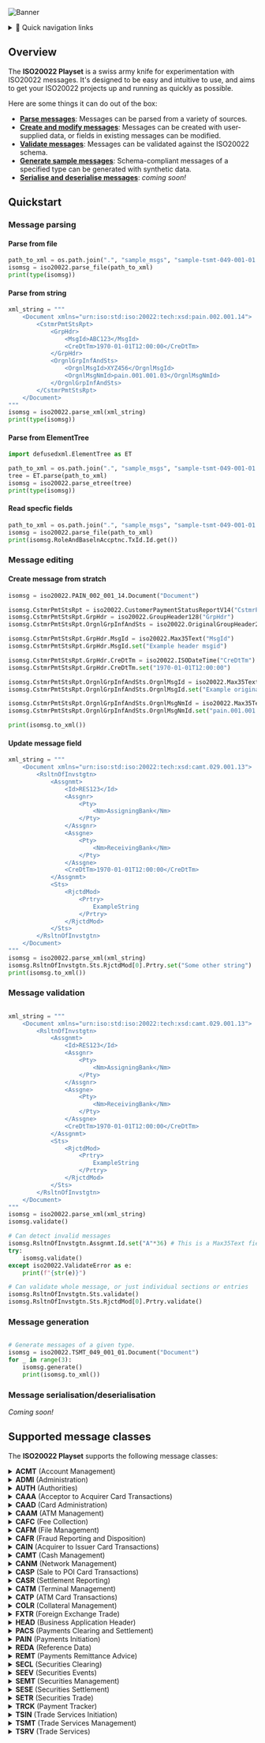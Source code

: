 ![Banner](banner.png)

<details>
<summary>🧭 Quick navigation links </summary>

* [Overview](#overview)
* [Quickstart](#quickstart)
    * [Message parsing](#message-parsing)
    * [Message editing](#message-editing)
    * [Message validation](#message-validation)
    * [Message generation](#message-generation)
    * [Message serialisation/deserialisation](#message-serialisationdeserialisation)
* [Supported message classes](#supported-message-classes)

</details>

## Overview

The **ISO20022 Playset** is a swiss army knife for experimentation with ISO20022 messages. It's designed to be easy and intuitive to use, and aims to get your ISO20022 projects up and running as quickly as possible.

Here are some things it can do out of the box:

* [**Parse messages**](#message-parsing): Messages can be parsed from a variety of sources.
* [**Create and modify messages**](#message-editing): Messages can be created with user-supplied data, or fields in existing messages can be modified.
* [**Validate messages**](#message-validation): Messages can be validated against the ISO20022 schema.
* [**Generate sample messages**](#message-generation): Schema-compliant messages of a specified type can be generated with synthetic data.
* [**Serialise and deserialise messages**](#message-serialisationdeserialisation): *coming soon!*

## Quickstart

### Message parsing

#### Parse from file

```python
path_to_xml = os.path.join(".", "sample_msgs", "sample-tsmt-049-001-01.xml")
isomsg = iso20022.parse_file(path_to_xml)
print(type(isomsg))
```

#### Parse from string

```python
xml_string = """
    <Document xmlns="urn:iso:std:iso:20022:tech:xsd:pain.002.001.14">
        <CstmrPmtStsRpt>
            <GrpHdr>
                <MsgId>ABC123</MsgId>
                <CreDtTm>1970-01-01T12:00:00</CreDtTm>
            </GrpHdr>
            <OrgnlGrpInfAndSts>
                <OrgnlMsgId>XYZ456</OrgnlMsgId>
                <OrgnlMsgNmId>pain.001.001.03</OrgnlMsgNmId>
            </OrgnlGrpInfAndSts>
        </CstmrPmtStsRpt>
    </Document>
"""
isomsg = iso20022.parse_xml(xml_string)
print(type(isomsg))
```

#### Parse from ElementTree

```python
import defusedxml.ElementTree as ET

path_to_xml = os.path.join(".", "sample_msgs", "sample-tsmt-049-001-01.xml")
tree = ET.parse(path_to_xml)
isomsg = iso20022.parse_etree(tree)
print(type(isomsg))
```

#### Read specfic fields
```python
path_to_xml = os.path.join(".", "sample_msgs", "sample-tsmt-049-001-01.xml")
isomsg = iso20022.parse_file(path_to_xml)
print(isomsg.RoleAndBaselnAccptnc.TxId.Id.get())

```

### Message editing

#### Create message from stratch

```python
isomsg = iso20022.PAIN_002_001_14.Document("Document")

isomsg.CstmrPmtStsRpt = iso20022.CustomerPaymentStatusReportV14("CstmrPmtStsRpt")
isomsg.CstmrPmtStsRpt.GrpHdr = iso20022.GroupHeader128("GrpHdr")
isomsg.CstmrPmtStsRpt.OrgnlGrpInfAndSts = iso20022.OriginalGroupHeader22("OrgnlGrpInfAndSts")

isomsg.CstmrPmtStsRpt.GrpHdr.MsgId = iso20022.Max35Text("MsgId")
isomsg.CstmrPmtStsRpt.GrpHdr.MsgId.set("Example header msgid")

isomsg.CstmrPmtStsRpt.GrpHdr.CreDtTm = iso20022.ISODateTime("CreDtTm")
isomsg.CstmrPmtStsRpt.GrpHdr.CreDtTm.set("1970-01-01T12:00:00")

isomsg.CstmrPmtStsRpt.OrgnlGrpInfAndSts.OrgnlMsgId = iso20022.Max35Text("OrgnlMsgId")
isomsg.CstmrPmtStsRpt.OrgnlGrpInfAndSts.OrgnlMsgId.set("Example original msgid")

isomsg.CstmrPmtStsRpt.OrgnlGrpInfAndSts.OrgnlMsgNmId = iso20022.Max35Text("OrgnlMsgNmId")
isomsg.CstmrPmtStsRpt.OrgnlGrpInfAndSts.OrgnlMsgNmId.set("pain.001.001.02")

print(isomsg.to_xml())
```

#### Update message field

```python
xml_string = """
    <Document xmlns="urn:iso:std:iso:20022:tech:xsd:camt.029.001.13">
        <RsltnOfInvstgtn>
            <Assgnmt>
                <Id>RES123</Id>
                <Assgnr>
                    <Pty>
                        <Nm>AssigningBank</Nm>
                    </Pty>
                </Assgnr>
                <Assgne>
                    <Pty>
                        <Nm>ReceivingBank</Nm>
                    </Pty>
                </Assgne>
                <CreDtTm>1970-01-01T12:00:00</CreDtTm>
            </Assgnmt>
            <Sts>
                <RjctdMod>
                    <Prtry>
                        ExampleString
                    </Prtry>
                </RjctdMod>
            </Sts>
        </RsltnOfInvstgtn>
    </Document>
"""
isomsg = iso20022.parse_xml(xml_string)
isomsg.RsltnOfInvstgtn.Sts.RjctdMod[0].Prtry.set("Some other string")
print(isomsg.to_xml())

```

### Message validation

```python

xml_string = """
    <Document xmlns="urn:iso:std:iso:20022:tech:xsd:camt.029.001.13">
        <RsltnOfInvstgtn>
            <Assgnmt>
                <Id>RES123</Id>
                <Assgnr>
                    <Pty>
                        <Nm>AssigningBank</Nm>
                    </Pty>
                </Assgnr>
                <Assgne>
                    <Pty>
                        <Nm>ReceivingBank</Nm>
                    </Pty>
                </Assgne>
                <CreDtTm>1970-01-01T12:00:00</CreDtTm>
            </Assgnmt>
            <Sts>
                <RjctdMod>
                    <Prtry>
                        ExampleString
                    </Prtry>
                </RjctdMod>
            </Sts>
        </RsltnOfInvstgtn>
    </Document>
"""
isomsg = iso20022.parse_xml(xml_string)
isomsg.validate()

# Can detect invalid messages
isomsg.RsltnOfInvstgtn.Assgnmt.Id.set("A"*36) # This is a Max35Text field
try:
    isomsg.validate()
except iso20022.ValidateError as e:
    print(f"{str(e)}")

# Can validate whole message, or just individual sections or entries
isomsg.RsltnOfInvstgtn.Sts.validate()
isomsg.RsltnOfInvstgtn.Sts.RjctdMod[0].Prtry.validate()

```

### Message generation

```python

# Generate messages of a given type.
isomsg = iso20022.TSMT_049_001_01.Document("Document")
for _ in range(3):
    isomsg.generate()
    print(isomsg.to_xml())

```

### Message serialisation/deserialisation

*Coming soon!*


## Supported message classes

The **ISO20022 Playset** supports the following message classes:

<details>
<summary><b>ACMT</b> (Account Management)</summary>

* acmt.001.001.08
* acmt.002.001.08
* acmt.003.001.08
* acmt.005.001.06
* acmt.006.001.07
* acmt.007.001.05
* acmt.008.001.05
* acmt.009.001.04
* acmt.010.001.04
* acmt.011.001.04
* acmt.012.001.04
* acmt.013.001.04
* acmt.014.001.05
* acmt.015.001.04
* acmt.016.001.04
* acmt.017.001.04
* acmt.018.001.04
* acmt.019.001.04
* acmt.020.001.04
* acmt.021.001.04
* acmt.022.001.04
* acmt.023.001.04
* acmt.024.001.04
* acmt.027.001.05
* acmt.028.001.05
* acmt.029.001.05
* acmt.030.001.04
* acmt.031.001.05
* acmt.032.001.05
* acmt.033.001.02
* acmt.034.001.05
* acmt.035.001.02
* acmt.036.001.01
* acmt.037.001.02

</details>

<details>
<summary><b>ADMI</b> (Administration)</summary>

* admi.004.001.02
* admi.005.001.02
* admi.006.001.01
* admi.007.001.01
* admi.024.001.01

</details>

<details>
<summary><b>AUTH</b> (Authorities)</summary>

* auth.001.001.02
* auth.002.001.02
* auth.003.001.01
* auth.012.001.02
* auth.013.001.02
* auth.014.001.02
* auth.015.001.02
* auth.016.001.03
* auth.017.001.02
* auth.018.001.04
* auth.019.001.04
* auth.020.001.04
* auth.021.001.04
* auth.022.001.04
* auth.023.001.04
* auth.024.001.04
* auth.025.001.04
* auth.026.001.04
* auth.027.001.04
* auth.028.001.01
* auth.029.001.05
* auth.030.001.04
* auth.031.001.01
* auth.032.001.01
* auth.033.001.03
* auth.034.001.01
* auth.035.001.01
* auth.036.001.03
* auth.038.001.01
* auth.039.001.01
* auth.040.001.01
* auth.041.001.01
* auth.042.001.02
* auth.043.001.01
* auth.044.001.02
* auth.045.001.03
* auth.047.001.01
* auth.048.001.01
* auth.049.001.02
* auth.050.001.01
* auth.052.001.02
* auth.053.001.01
* auth.054.001.01
* auth.055.001.01
* auth.056.001.01
* auth.057.001.02
* auth.058.001.01
* auth.059.001.02
* auth.060.001.02
* auth.061.001.02
* auth.062.001.01
* auth.063.001.01
* auth.064.001.02
* auth.065.001.01
* auth.066.001.01
* auth.067.001.01
* auth.068.001.01
* auth.069.001.02
* auth.070.001.02
* auth.071.001.02
* auth.072.001.01
* auth.076.001.01
* auth.077.001.01
* auth.078.001.02
* auth.079.001.02
* auth.080.001.02
* auth.083.001.02
* auth.084.001.02
* auth.085.001.02
* auth.086.001.02
* auth.090.001.02
* auth.091.001.03
* auth.092.001.04
* auth.094.001.02
* auth.100.001.01
* auth.101.001.01
* auth.102.001.01
* auth.105.001.01
* auth.106.001.01
* auth.107.001.02
* auth.108.001.02
* auth.109.001.02
* auth.112.001.01
* auth.113.001.01

</details>

<details>
<summary><b>CAAA</b> (Acceptor to Acquirer Card Transactions)</summary>

* caaa.001.001.14
* caaa.002.001.14
* caaa.003.001.14
* caaa.004.001.13
* caaa.005.001.14
* caaa.006.001.13
* caaa.007.001.14
* caaa.008.001.13
* caaa.009.001.13
* caaa.010.001.12
* caaa.011.001.14
* caaa.012.001.13
* caaa.013.001.13
* caaa.014.001.12
* caaa.015.001.06
* caaa.016.001.12
* caaa.017.001.12
* caaa.018.001.09
* caaa.019.001.08
* caaa.020.001.06
* caaa.021.001.06
* caaa.022.001.05
* caaa.023.001.05
* caaa.024.001.05
* caaa.025.001.05
* caaa.026.001.02
* caaa.027.001.02

</details>

<details>
<summary><b>CAAD</b> (Card Administration)</summary>

* caad.001.001.03
* caad.002.001.03
* caad.003.001.03
* caad.004.001.03
* caad.005.001.04
* caad.006.001.04
* caad.007.001.04
* caad.008.001.02
* caad.009.001.02
* caad.010.001.02

</details>

<details>
<summary><b>CAAM</b> (ATM Management)</summary>

* caam.001.001.04
* caam.002.001.04
* caam.003.001.04
* caam.004.001.04
* caam.005.001.03
* caam.006.001.02
* caam.007.001.01
* caam.008.001.01
* caam.009.001.03
* caam.010.001.03
* caam.011.001.02
* caam.012.001.02
* caam.013.001.01
* caam.014.001.01
* caam.015.001.01
* caam.016.001.01

</details>

<details>
<summary><b>CAFC</b> (Fee Collection)</summary>

* cafc.001.001.03
* cafc.002.001.03

</details>

<details>
<summary><b>CAFM</b> (File Management)</summary>

* cafm.001.001.03
* cafm.002.001.03

</details>

<details>
<summary><b>CAFR</b> (Fraud Reporting and Disposition)</summary>

* cafr.001.001.03
* cafr.002.001.03
* cafr.003.001.03
* cafr.004.001.03

</details>

<details>
<summary><b>CAIN</b> (Acquirer to Issuer Card Transactions)</summary>

* cain.001.001.04
* cain.002.001.04
* cain.003.001.04
* cain.004.001.04
* cain.005.001.04
* cain.006.001.04
* cain.014.001.03
* cain.015.001.03
* cain.016.001.03
* cain.017.001.03
* cain.018.001.03
* cain.019.001.03
* cain.020.001.03
* cain.021.001.03
* cain.022.001.03
* cain.023.001.03
* cain.024.001.03
* cain.025.001.03
* cain.026.001.03
* cain.027.001.03
* cain.028.001.03

</details>

<details>
<summary><b>CAMT</b> (Cash Management)</summary>

* camt.003.001.08
* camt.004.001.10
* camt.005.001.11
* camt.006.001.11
* camt.007.001.10
* camt.008.001.11
* camt.009.001.08
* camt.010.001.09
* camt.011.001.08
* camt.012.001.08
* camt.013.001.04
* camt.014.001.05
* camt.015.001.04
* camt.016.001.04
* camt.017.001.05
* camt.018.001.05
* camt.019.001.07
* camt.020.001.04
* camt.021.001.06
* camt.023.001.07
* camt.024.001.08
* camt.025.001.09
* camt.026.001.10
* camt.027.001.10
* camt.028.001.12
* camt.029.001.13
* camt.030.001.06
* camt.031.001.07
* camt.032.001.05
* camt.033.001.07
* camt.034.001.07
* camt.035.001.06
* camt.036.001.06
* camt.037.001.10
* camt.038.001.05
* camt.039.001.06
* camt.040.001.04
* camt.041.001.04
* camt.042.001.04
* camt.043.001.04
* camt.044.001.03
* camt.045.001.03
* camt.046.001.08
* camt.047.001.08
* camt.048.001.07
* camt.049.001.07
* camt.050.001.07
* camt.051.001.07
* camt.052.001.13
* camt.053.001.13
* camt.054.001.13
* camt.055.001.12
* camt.056.001.11
* camt.057.001.08
* camt.058.001.09
* camt.059.001.08
* camt.060.001.07
* camt.061.001.02
* camt.062.001.03
* camt.063.001.02
* camt.064.001.01
* camt.065.001.01
* camt.066.001.02
* camt.067.001.02
* camt.068.001.02
* camt.069.001.05
* camt.070.001.06
* camt.071.001.05
* camt.072.001.02
* camt.073.001.02
* camt.074.001.02
* camt.075.001.02
* camt.078.001.02
* camt.079.001.02
* camt.080.001.02
* camt.081.001.02
* camt.082.001.02
* camt.083.001.02
* camt.084.001.02
* camt.085.001.02
* camt.086.001.05
* camt.087.001.09
* camt.088.001.03
* camt.101.001.02
* camt.102.001.03
* camt.103.001.03
* camt.104.001.01
* camt.105.001.03
* camt.106.001.03
* camt.107.001.02
* camt.108.001.02
* camt.109.001.02
* camt.110.001.01
* camt.111.001.02

</details>

<details>
<summary><b>CANM</b> (Network Management)</summary>

* canm.001.001.04
* canm.002.001.04
* canm.003.001.04
* canm.004.001.04

</details>

<details>
<summary><b>CASP</b> (Sale to POI Card Transactions)</summary>

* casp.001.001.07
* casp.002.001.07
* casp.003.001.07
* casp.004.001.07
* casp.005.001.07
* casp.006.001.07
* casp.007.001.07
* casp.008.001.07
* casp.009.001.07
* casp.010.001.07
* casp.011.001.07
* casp.012.001.07
* casp.013.001.02
* casp.014.001.07
* casp.015.001.07
* casp.016.001.07
* casp.017.001.07

</details>

<details>
<summary><b>CASR</b> (Settlement Reporting)</summary>

* casr.001.001.03
* casr.002.001.03

</details>

<details>
<summary><b>CATM</b> (Terminal Management)</summary>

* catm.001.001.14
* catm.002.001.13
* catm.003.001.14
* catm.004.001.05
* catm.005.001.11
* catm.006.001.08
* catm.007.001.07
* catm.008.001.07

</details>

<details>
<summary><b>CATP</b> (ATM Card Transactions)</summary>

* catp.001.001.03
* catp.002.001.03
* catp.003.001.03
* catp.004.001.03
* catp.005.001.02
* catp.006.001.03
* catp.007.001.03
* catp.008.001.03
* catp.009.001.03
* catp.010.001.03
* catp.011.001.03
* catp.012.001.02
* catp.013.001.02
* catp.014.001.02
* catp.015.001.02
* catp.016.001.02
* catp.017.001.02

</details>

<details>
<summary><b>COLR</b> (Collateral Management)</summary>

* colr.001.001.02
* colr.002.001.02
* colr.003.001.05
* colr.004.001.05
* colr.005.001.06
* colr.006.001.05
* colr.007.001.06
* colr.008.001.06
* colr.009.001.05
* colr.010.001.05
* colr.011.001.05
* colr.012.001.05
* colr.013.001.05
* colr.014.001.05
* colr.015.001.05
* colr.016.001.05
* colr.019.001.01
* colr.020.001.01
* colr.021.001.01
* colr.022.001.01
* colr.023.001.01
* colr.024.001.01
* reda.074.001.01

</details>

<details>
<summary><b>FXTR</b> (Foreign Exchange Trade)</summary>

* fxtr.008.001.08
* fxtr.013.001.03
* fxtr.014.001.06
* fxtr.015.001.06
* fxtr.016.001.06
* fxtr.017.001.06
* fxtr.030.001.06
* fxtr.031.001.02
* fxtr.032.001.02
* fxtr.033.001.02
* fxtr.034.001.02
* fxtr.035.001.02
* fxtr.036.001.02
* fxtr.037.001.02
* fxtr.038.001.02

</details>

<details>
<summary><b>HEAD</b> (Business Application Header)</summary>

* head.001.001.02
* head.001.001.04
* head.002.001.01

</details>

<details>
<summary><b>PACS</b> (Payments Clearing and Settlement)</summary>

* pacs.002.001.12
* pacs.002.001.15
* pacs.003.001.11
* pacs.004.001.14
* pacs.007.001.13
* pacs.008.001.13
* pacs.009.001.12
* pacs.010.001.06
* pacs.028.001.06
* pacs.029.001.02

</details>

<details>
<summary><b>PAIN</b> (Payments Initiation)</summary>

* pain.001.001.12
* pain.002.001.14
* pain.007.001.12
* pain.008.001.11
* pain.009.001.08
* pain.010.001.08
* pain.011.001.08
* pain.012.001.08
* pain.013.001.11
* pain.014.001.11
* pain.017.001.04
* pain.018.001.04

</details>

<details>
<summary><b>REDA</b> (Reference Data)</summary>

* reda.001.001.04
* reda.002.001.04
* reda.004.001.07
* reda.005.001.03
* reda.006.001.01
* reda.007.001.01
* reda.008.001.01
* reda.009.001.01
* reda.010.001.01
* reda.012.001.01
* reda.013.001.01
* reda.014.001.02
* reda.015.001.01
* reda.016.001.01
* reda.017.001.02
* reda.018.001.01
* reda.019.001.01
* reda.020.001.01
* reda.021.001.01
* reda.022.001.02
* reda.023.001.01
* reda.029.001.01
* reda.030.001.01
* reda.031.001.01
* reda.032.001.01
* reda.033.001.01
* reda.034.001.01
* reda.035.001.01
* reda.036.001.01
* reda.037.001.01
* reda.041.001.02
* reda.042.001.01
* reda.043.001.02
* reda.045.001.01
* reda.046.001.01
* reda.047.001.01
* reda.049.001.01
* reda.050.001.01
* reda.051.001.01
* reda.056.001.01
* reda.057.001.01
* reda.058.001.01
* reda.059.001.01
* reda.060.001.02
* reda.061.001.02
* reda.064.001.02
* reda.065.001.02
* reda.066.001.02
* reda.067.001.02
* reda.068.001.02
* reda.069.001.02
* reda.070.001.02
* reda.071.001.02
* reda.072.001.02
* reda.073.001.02

</details>

<details>
<summary><b>REMT</b> (Payments Remittance Advice)</summary>

* remt.001.001.06
* remt.002.001.03

</details>

<details>
<summary><b>SECL</b> (Securities Clearing)</summary>

* secl.001.001.04
* secl.002.001.04
* secl.003.001.04
* secl.004.001.04
* secl.005.001.02
* secl.006.001.02
* secl.007.001.03
* secl.008.001.03
* secl.009.001.03
* secl.010.001.04

</details>

<details>
<summary><b>SEEV</b> (Securities Events)</summary>

* seev.001.001.12
* seev.002.001.10
* seev.003.001.10
* seev.004.001.10
* seev.005.001.10
* seev.006.001.11
* seev.007.001.11
* seev.008.001.10
* seev.009.001.02
* seev.010.001.01
* seev.011.001.03
* seev.012.001.01
* seev.013.001.01
* seev.014.001.01
* seev.015.001.01
* seev.016.001.01
* seev.017.001.01
* seev.018.001.01
* seev.019.001.01
* seev.020.001.01
* seev.021.001.01
* seev.022.001.01
* seev.023.001.01
* seev.024.001.01
* seev.025.001.01
* seev.026.001.01
* seev.027.001.01
* seev.028.001.01
* seev.029.001.01
* seev.030.001.01
* seev.031.001.15
* seev.031.002.15
* seev.032.001.09
* seev.032.002.09
* seev.033.001.13
* seev.033.002.13
* seev.034.001.15
* seev.034.002.15
* seev.035.001.16
* seev.035.002.16
* seev.036.001.16
* seev.036.002.16
* seev.037.001.16
* seev.037.002.16
* seev.038.001.09
* seev.038.002.09
* seev.039.001.13
* seev.039.002.13
* seev.040.001.13
* seev.040.002.13
* seev.041.001.14
* seev.041.002.14
* seev.042.001.13
* seev.042.002.13
* seev.044.001.13
* seev.044.002.13
* seev.045.001.04
* seev.046.001.01
* seev.047.001.03
* seev.048.001.01
* seev.049.001.01
* seev.050.001.03
* seev.051.001.02
* seev.052.001.03
* seev.053.001.03

</details>

<details>
<summary><b>SEMT</b> (Securities Management)</summary>

* semt.001.001.03
* semt.001.001.04
* semt.002.001.02
* semt.002.001.12
* semt.002.002.11
* semt.003.001.02
* semt.003.001.12
* semt.003.002.11
* semt.004.001.02
* semt.005.001.02
* semt.006.001.03
* semt.007.001.03
* semt.013.001.07
* semt.013.002.06
* semt.014.001.08
* semt.014.002.07
* semt.015.001.10
* semt.015.002.09
* semt.016.001.10
* semt.016.002.09
* semt.017.001.13
* semt.017.002.12
* semt.018.001.14
* semt.018.002.13
* semt.019.001.11
* semt.019.002.10
* semt.020.001.07
* semt.020.002.07
* semt.021.001.08
* semt.021.002.08
* semt.022.001.06
* semt.022.002.05
* semt.023.001.02
* semt.024.001.01
* semt.041.001.02
* semt.042.001.01

</details>

<details>
<summary><b>SESE</b> (Securities Settlement)</summary>

* sese.001.001.09
* sese.002.001.09
* sese.003.001.09
* sese.004.001.09
* sese.005.001.09
* sese.006.001.09
* sese.007.001.09
* sese.008.001.09
* sese.009.001.08
* sese.010.001.07
* sese.011.001.09
* sese.012.001.11
* sese.013.001.11
* sese.014.001.09
* sese.018.001.09
* sese.019.001.08
* sese.020.001.08
* sese.020.002.07
* sese.021.001.07
* sese.021.002.06
* sese.022.001.07
* sese.022.002.06
* sese.023.001.12
* sese.023.002.11
* sese.024.001.13
* sese.024.002.12
* sese.025.001.12
* sese.025.002.11
* sese.026.001.11
* sese.026.002.10
* sese.027.001.08
* sese.027.002.07
* sese.028.001.11
* sese.028.002.10
* sese.029.001.07
* sese.029.002.06
* sese.030.001.10
* sese.030.002.09
* sese.031.001.10
* sese.031.002.09
* sese.032.001.12
* sese.032.002.11
* sese.033.001.12
* sese.033.002.11
* sese.034.001.10
* sese.034.002.09
* sese.035.001.12
* sese.035.002.11
* sese.036.001.09
* sese.036.002.08
* sese.037.001.08
* sese.037.002.07
* sese.038.001.10
* sese.038.002.09
* sese.039.001.07
* sese.039.002.06
* sese.040.001.05
* sese.040.002.04
* sese.041.001.02
* sese.042.001.02

</details>

<details>
<summary><b>SETR</b> (Securities Trade)</summary>

* sese.043.001.01
* setr.001.001.04
* setr.002.001.04
* setr.003.001.04
* setr.004.001.04
* setr.005.001.04
* setr.006.001.05
* setr.007.001.04
* setr.008.001.04
* setr.009.001.04
* setr.010.001.04
* setr.011.001.04
* setr.012.001.05
* setr.013.001.04
* setr.014.001.04
* setr.015.001.04
* setr.016.001.04
* setr.017.001.04
* setr.018.001.04
* setr.027.001.05
* setr.029.001.02
* setr.030.001.03
* setr.044.001.04
* setr.047.001.02
* setr.049.001.02
* setr.051.001.02
* setr.053.001.02
* setr.055.001.02
* setr.057.001.02
* setr.058.001.02

</details>

<details>
<summary><b>TRCK</b> (Payment Tracker)</summary>

* trck.001.001.04
* trck.002.001.03
* trck.004.001.03

</details>

<details>
<summary><b>TSIN</b> (Trade Services Initiation)</summary>

* tsin.001.001.01
* tsin.002.001.01
* tsin.003.001.01
* tsin.005.001.01
* tsin.006.001.01
* tsin.007.001.01
* tsin.008.001.01
* tsin.009.001.01
* tsin.010.001.01
* tsin.011.001.01
* tsin.012.001.01
* tsin.013.001.01

</details>

<details>
<summary><b>TSMT</b> (Trade Services Management)</summary>

* tsmt.001.001.03
* tsmt.002.001.04
* tsmt.003.001.03
* tsmt.004.001.02
* tsmt.005.001.02
* tsmt.006.001.03
* tsmt.007.001.02
* tsmt.008.001.03
* tsmt.009.001.05
* tsmt.010.001.03
* tsmt.011.001.04
* tsmt.012.001.05
* tsmt.013.001.03
* tsmt.014.001.05
* tsmt.015.001.03
* tsmt.016.001.03
* tsmt.017.001.05
* tsmt.018.001.05
* tsmt.019.001.05
* tsmt.020.001.02
* tsmt.021.001.03
* tsmt.022.001.02
* tsmt.023.001.03
* tsmt.024.001.03
* tsmt.025.001.03
* tsmt.026.001.02
* tsmt.027.001.02
* tsmt.028.001.03
* tsmt.029.001.02
* tsmt.030.001.03
* tsmt.031.001.03
* tsmt.032.001.03
* tsmt.033.001.03
* tsmt.034.001.03
* tsmt.035.001.03
* tsmt.036.001.03
* tsmt.038.001.03
* tsmt.040.001.03
* tsmt.041.001.03
* tsmt.042.001.03
* tsmt.044.001.02
* tsmt.045.001.02
* tsmt.046.001.01
* tsmt.047.001.01
* tsmt.048.001.01
* tsmt.049.001.01
* tsmt.050.001.01
* tsmt.051.001.01
* tsmt.052.001.01
* tsmt.053.001.01
* tsmt.054.001.01
* tsmt.055.001.01

</details>

<details>
<summary><b>TSRV</b> (Trade Services)</summary>

* tsrv.001.001.01
* tsrv.002.001.01
* tsrv.003.001.01
* tsrv.004.001.01
* tsrv.005.001.01
* tsrv.006.001.01
* tsrv.007.001.01
* tsrv.008.001.01
* tsrv.009.001.01
* tsrv.010.001.01
* tsrv.011.001.01
* tsrv.012.001.01
* tsrv.013.001.01
* tsrv.014.001.01
* tsrv.015.001.01
* tsrv.016.001.01
* tsrv.017.001.01
* tsrv.018.001.01
* tsrv.019.001.01

</details>
